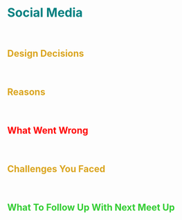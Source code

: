 <h1 span style=color:teal>Social Media</h1>
<br>
<h2 span style=color:goldenrod>Design Decisions</h2>
<p></p>
<br>
<h2 span style=color:goldenrod>Reasons</h2>
<p></p>
<br>
<h2 span style=color:red>What Went Wrong</h2>
<p></p>
<br>
<h2 span style="color: goldenrod">Challenges You Faced</h2>
<p></p>
<br>
<h2 span style="color: limegreen">What To Follow Up With Next Meet Up</h2>
<p></p>
